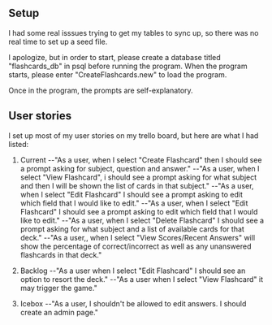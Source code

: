 Setup
-----

I  had some real isssues trying to get my tables to sync up, so there was no real time to
set up a seed file.

I apologize, but in order to start, please create a database titled "flashcards_db" in psql
before running the program.  When the program starts, please enter "CreateFlashcards.new" to load the program.

Once in the program, the prompts are self-explanatory.

User stories
------------
I set up most of my user stories on my trello board, but here are what I had listed:

  1. Current
    --"As a user, when I select "Create Flashcard"  then I should see a prompt asking for subject, question and answer."
    --"As a user, when I select "View Flashcard", i should see a prompt asking for what subject and then I will be shown the list of cards in that subject."
    --"As a user, when I select "Edit Flashcard" I should see a prompt asking to edit which field that I would like to edit."
    --"As a user, when I select "Edit Flashcard" I should see a prompt asking to edit which field that I would like to edit."
    --"As a user, when I select "Delete Flashcard" I should see a prompt asking for what subject and a list of available cards for that deck."
    --"As a user,, when I select "View Scores/Recent Answers" will show the percentage of correct/incorrect as well as any unanswered flashcards in that deck."

  2. Backlog
    --"As a user when I select "Edit Flashcard" I should see an option to resort the deck."
    --"As a user when I select "View Flashcard" it may trigger the game."

  3. Icebox
    --"As a user, I shouldn't be allowed to edit answers.  I should create an admin page."
